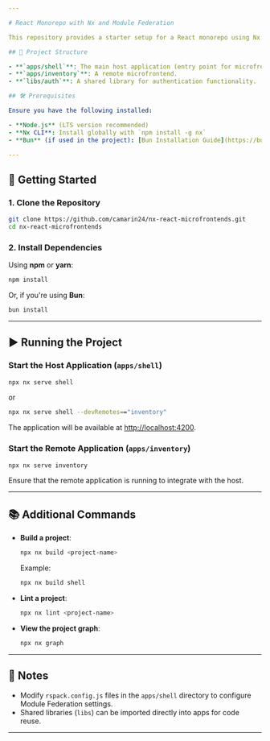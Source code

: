```yaml
---

# React Monorepo with Nx and Module Federation

This repository provides a starter setup for a React monorepo using Nx and Module Federation for microfrontends. The structure includes applications (`apps`) and shared libraries (`libs`).

## 📂 Project Structure

- **`apps/shell`**: The main host application (entry point for microfrontends).
- **`apps/inventory`**: A remote microfrontend.
- **`libs/auth`**: A shared library for authentication functionality.

## 🛠 Prerequisites

Ensure you have the following installed:

- **Node.js** (LTS version recommended)
- **Nx CLI**: Install globally with `npm install -g nx`
- **Bun** (if used in the project): [Bun Installation Guide](https://bun.sh/)

---
```


## 🚀 Getting Started

### 1. Clone the Repository

```bash
git clone https://github.com/camarin24/nx-react-microfrontends.git
cd nx-react-microfrontends
```

### 2. Install Dependencies

Using **npm** or **yarn**:

```bash
npm install
```

Or, if you're using **Bun**:

```bash
bun install
```

---

## ▶️ Running the Project

### Start the Host Application (`apps/shell`)

```bash
npx nx serve shell
```

or

```bash
npx nx serve shell --devRemotes=="inventory"
```

The application will be available at [http://localhost:4200](http://localhost:4200).

### Start the Remote Application (`apps/inventory`)

```bash
npx nx serve inventory
```

Ensure that the remote application is running to integrate with the host.

---

## 📚 Additional Commands

- **Build a project**:

  ```bash
  npx nx build <project-name>
  ```

  Example:

  ```bash
  npx nx build shell
  ```

- **Lint a project**:

  ```bash
  npx nx lint <project-name>
  ```

- **View the project graph**:
  ```bash
  npx nx graph
  ```

---

## 🌟 Notes

- Modify `rspack.config.js` files in the `apps/shell` directory to configure Module Federation settings.
- Shared libraries (`libs`) can be imported directly into apps for code reuse.

---
